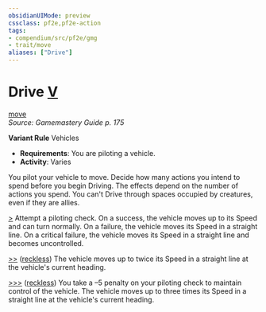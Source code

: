 ```yaml
---
obsidianUIMode: preview
cssclass: pf2e,pf2e-action
tags:
- compendium/src/pf2e/gmg
- trait/move
aliases: ["Drive"]
---
```

# Drive [V](rules/core-rulebook/chapter-9-playing-the-game.md#Actions "Varies")
[move](rules/traits/move.md "Move Combat Trait")  
*Source: Gamemastery Guide p. 175*  

**Variant Rule** Vehicles
- **Requirements**: You are piloting a vehicle.
- **Activity**: Varies

You pilot your vehicle to move. Decide how many actions you intend to spend before you begin Driving. The effects depend on the number of actions you spend. You can't Drive through spaces occupied by creatures, even if they are allies.

[>](rules/core-rulebook/chapter-9-playing-the-game.md#Actions "Single Action") Attempt a piloting check. On a success, the vehicle moves up to its Speed and can turn normally. On a failure, the vehicle moves its Speed in a straight line. On a critical failure, the vehicle moves its Speed in a straight line and becomes uncontrolled.

[>>](rules/core-rulebook/chapter-9-playing-the-game.md#Actions "Two-Action") ([reckless](rules/traits/reckless-gmg.md "Reckless Action & Ability Trait")) The vehicle moves up to twice its Speed in a straight line at the vehicle's current heading.

[>>>](rules/core-rulebook/chapter-9-playing-the-game.md#Actions "Three-Action") ([reckless](rules/traits/reckless-gmg.md "Reckless Action & Ability Trait")) You take a –5 penalty on your piloting check to maintain control of the vehicle. The vehicle moves up to three times its Speed in a straight line at the vehicle's current heading.